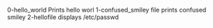 0-hello_world
Prints hello worl
1-confused_smiley
file
prints confused smiley
2-hellofile
displays /etc/passwd 
